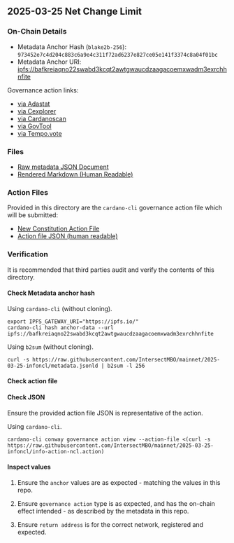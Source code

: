 ## 2025-03-25 Net Change Limit

### On-Chain Details

- Metadata Anchor Hash (`blake2b-256`): `973452e7c4d204c883c6a9e4c311f72ad6237e827ce05e141f3374c8a04f01bc`
- Metadata Anchor URI: <ipfs://bafkreiaqno22swabd3kcqt2awtgwaucdzaagacoemxwadm3exrchhnfite>

Governance action links:
  - [via Adastat](https://adastat.net/governances/9b62b3c632f329016a968ac25211825bb4f84b12461121c7da3aa11df92370f9)
  - [via Cexplorer](https://cexplorer.io/governance/12)
  - [via Cardanoscan](https://cardanoscan.io/govAction/gov_action1nd3t833j7v5sz65k3tp9yyvztw60sjcjgcgjr37682s3m7frwrusqmd2k80)
  - [via GovTool](https://gov.tools/governance_actions/9b62b3c632f329016a968ac25211825bb4f84b12461121c7da3aa11df92370f9#0)
  - [via Tempo.vote](https://tempo.vote/governance-actions)

### Files

- [Raw metadata JSON Document](./metadata.jsonld)
- [Rendered Markdown (Human Readable)](./metadata.jsonld.md)

### Action Files

Provided in this directory are the `cardano-cli` governance action file which will be submitted:

- [New Constitution Action File](./info-action-ncl.action)
- [Action file JSON (human readable)](./info-action-ncl.action.json)

### Verification

It is recommended that third parties audit and verify the contents of this directory.

#### Check Metadata anchor hash

Using `cardano-cli` (without cloning).

```shell
export IPFS_GATEWAY_URI="https://ipfs.io/"
cardano-cli hash anchor-data --url ipfs://bafkreiaqno22swabd3kcqt2awtgwaucdzaagacoemxwadm3exrchhnfite
```

Using `b2sum` (without cloning).

```shell
curl -s https://raw.githubusercontent.com/IntersectMBO/mainnet/2025-03-25-infoncl/metadata.jsonld | b2sum -l 256
```

#### Check action file

#### Check JSON

Ensure the provided action file JSON is representative of the action.

Using `cardano-cli`.

```shell
cardano-cli conway governance action view --action-file <(curl -s https://raw.githubusercontent.com/IntersectMBO/mainnet/2025-03-25-infoncl/info-action-ncl.action)
```

#### Inspect values

1. Ensure the `anchor` values are as expected - matching the values in this repo.

2. Ensure `governance action` type is as expected, and has the on-chain effect intended - as described by the metadata in this repo.

3. Ensure `return address` is for the correct network, registered and expected.
